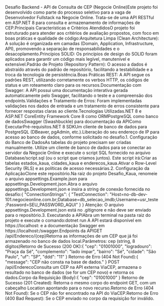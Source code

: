 Desafio Backend - API de Consulta de CEP (Negocie Online)Este projeto foi desenvolvido como parte do processo seletivo para a vaga de Desenvolvedor Fullstack na Negocie Online. Trata-se de uma API RESTful em ASP.NET 8 para consulta e armazenamento de informações de CEP.Principais Características e Critérios AtendidosO projeto foi estruturado para atender aos critérios de avaliação propostos, com foco em boas práticas e qualidade de código:Arquitetura Limpa (Clean Architecture): A solução é organizada em camadas (Domain, Application, Infrastructure, API), promovendo a separação de responsabilidades e o desacoplamento.Princípios SOLID: Os princípios de design do SOLID foram aplicados para garantir um código mais legível, manutenível e extensível.Padrão de Projeto (Repository Pattern): O acesso a dados é abstraído através do padrão de repositório, facilitando a testabilidade e a troca da tecnologia de persistência.Boas Práticas REST: A API segue os padrões REST, utilizando corretamente os verbos HTTP, os códigos de status e um roteamento claro para os recursos.Documentação com Swagger: A API possui uma documentação interativa gerada automaticamente pelo Swagger, facilitando o teste e a compreensão dos endpoints.Validações e Tratamento de Erros: Foram implementadas validações nos dados de entrada e um tratamento de erros consistente para fornecer respostas claras ao cliente.Tecnologias Utilizadas.NET 8 e ASP.NET CoreEntity Framework Core 8 como ORMPostgreSQL como banco de dadosSwagger (Swashbuckle) para documentação da APIComo ExecutarPré-requisitos.NET 8 SDKUm cliente de banco de dados para PostgreSQL (DBeaver, pgAdmin, etc.).Liberação do seu endereço de IP para acesso ao banco de dados, conforme solicitado no desafio.1. Configuração do Banco de DadosAs tabelas do projeto precisam ser criadas manualmente. Utilize um cliente de banco de dados para se conectar ao servidor da Negocie Online e execute o script SQL fornecido no arquivo Database/script.sql (ou o script que criamos juntos). Este script irá:Criar as tabelas estados_kaua, cidades_kaua e enderecos_kaua.Ativar o Row-Level Security (RLS) e as políticas de acesso necessárias.2. Configuração da AplicaçãoClone este repositório.Na raiz do projeto Desafio_Kaua, renomeie o arquivo appsettings.Example.json para appsettings.Development.json.Abra o arquivo appsettings.Development.json e insira a string de conexão fornecida no desafio:{
  "ConnectionStrings": {
    "TestConnection": "Host=no-db-dev-101.negocieonline.com.br;Database=db_selecao_imdb;Username=usr_teste;Password=SEU_PASSWORD_AQUI"
  }
}
Atenção: O arquivo appsettings.Development.json está no .gitignore e não deve ser enviado para o repositório.3. Executando a APIAbra um terminal na pasta raiz do projeto e execute o comando:dotnet run
A API estará disponível em https://localhost:<porta> e a documentação Swagger em https://localhost:<porta>/swagger.Endpoints da APIGET /api/Endereco/{cep}Retorna as informações de um CEP que já foi armazenado no banco de dados local.Parâmetros: cep (string, 8 dígitos)Retorno de Sucesso (200 OK):{
  "cep": "01001000",
  "logradouro": "Praça da Sé",
  "complemento": "lado ímpar",
  "bairro": "Sé",
  "cidade": "São Paulo",
  "uf": "SP",
  "ddd": "11"
}
Retorno de Erro (404 Not Found):{
  "message": "CEP não consta na base de dados."
}
POST /api/EnderecoConsulta um CEP na API externa ViaCEP, armazena o resultado no banco de dados (se for um CEP novo) e retorna os dados.Corpo da Requisição (Body):{
  "cep": "01001000"
}
Retorno de Sucesso (201 Created): Retorna o mesmo corpo do endpoint GET, com um cabeçalho Location apontando para o novo recurso.Retorno de Erro (404 Not Found): Se o CEP não for encontrado na API do ViaCEP.Retorno de Erro (400 Bad Request): Se o CEP enviado no corpo da requisição for inválido.
